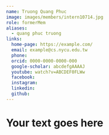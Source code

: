 ```yaml
---
name: Truong Quang Phuc 
image: images/members/intern10714.jpg 
role: formerMem
aliases:
  - quang phuc truong
links:
  home-page: https://example.com/
  email: example@cs.nycu.edu.tw
  phone: 
  orcid: 0000-0000-0000-000
  google-scholar: abcdefgAAAAJ
  youtube: watch?v=ABCDEF0FLWw
  facebook:
  instagram:
  linkedin:
  github:
---
```

# Your text goes here
